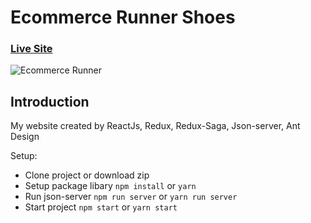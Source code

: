 # Ecommerce Runner Shoes

### [Live Site](http://runner-web.surge.sh/)

![Ecommerce Runner](https://lh3.googleusercontent.com/hns3JGS5FYENYIQVMfnAv2DGMBj4vpSVx_rsu_SFMyRnECOHAg_C-Dlc71Qg3aH3dyy9MM78z-moYmjzsidLTMtiRQSFdfHWf_NCOog53Uaxx5kRBZamQiciXR92FdzqaZE-gW4ZceG5GQ7kSjSbuc7D4eK_F28vB3zwkn7F74uYfb01uWYLWUiJQ_n8InIPCz1mM8xQ2PKVEuNXecv9jcaOrsCumENmEmMN49CAwcwpw0qAeD46NLOdXtuZAAFiYMX-mek9zbTK2Q0ceW2kqb3OnU_7jfN9qTB8yePOheYEzy5oErr3j1l0_VZ6g4LL9xRFudWWPB3F432v8MPa_fH0MtSRJGU0rth6gxDwDpgDq-m5Eg3AaSguAGdGBVgftQSjXRQgD24PRvS8MYHyeevj7TxSzlPa8Mhne0Nlbzm3VSJEeedIwfz8v9qBiajY4561Vn8y9ivWRLCQfRsr6McpPTJfgCGHPJ5tMcwyAY9eN4QZcb6LxXLWkPAHfA5Wced8EGK843POiaRsUVktmCbDKQCSNx27l3dCLTaBdyPQcWMyLppnlvNn9pV01ZpDmwAl3zwW5YlrMg3jpAb2gxa1F4Nsqpwn6rhHA5pvcIKhp8SnuJMM4CJBJHr_GlBgjtatNMSZf00jYFZuNajGnRz4ooaJOj_QcJQTfmhNj3rxpGaewfPAp_VH8NBUkrUmPktnpsalkLwv-_f8W6y_fMjp=w503-h860-no?authuser=0)

## Introduction

My website created by ReactJs, Redux, Redux-Saga, Json-server, Ant Design

Setup:
- Clone project or download zip
- Setup package libary `npm install` or `yarn`
- Run json-server `npm run server` or `yarn run server`
- Start project `npm start` or `yarn start`
